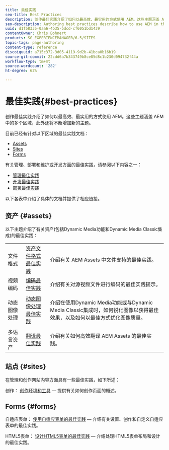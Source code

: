 ```yaml
---
title: 最佳实践
seo-title: Best Practices
description: 创作最佳实践介绍了如何以最高效、最实用的方式使用 AEM。这些主题涵盖 AEM 中的多个区域，此外还将不断增加新的主题。
seo-description: Authoring best practices describe how to use AEM in the most efficient and most effective way possible. This growing list of topics includes a variety of areas in AEM.
uuid: d1f58335-0aa6-4b35-bdcd-cf6051bd1439
contentOwner: Chris Bohnert
products: SG_EXPERIENCEMANAGER/6.5/SITES
topic-tags: page-authoring
content-type: reference
discoiquuid: a715c372-3d05-4119-9d2b-41bca0b16b19
source-git-commit: 22cdd6a7b343749b8ce85d8c1b230d094732f44a
workflow-type: tm+mt
source-wordcount: '282'
ht-degree: 62%

---
```



# 最佳实践{#best-practices}

创作最佳实践介绍了如何以最高效、最实用的方式使用 AEM。这些主题涵盖 AEM 中的多个区域，此外还将不断增加新的主题。

目前已经有针对以下区域的最佳实践文档：

* [Assets](#assets)
* [Sites](#sites)
* [Forms](#forms)

有关管理、部署和维护或开发方面的最佳实践，请参阅以下内容之一：

* [管理最佳实践](/help/sites-administering/administer-best-practices.md)
* [开发最佳实践](/help/sites-developing/best-practices.md)
* [部署最佳实践](/help/sites-deploying/best-practices.md)

以下各表中介绍了具体的文档并提供了相应链接。

## 资产 {#assets}

以下主题介绍了有关资产(包括Dynamic Media功能和Dynamic Media Classic集成)的最佳实践：

<table>
 <tbody>
  <tr>
   <td>文件格式</td>
   <td><a href="/help/assets/assets-file-format-best-practices.md">资产文件格式最佳实践</a></td>
   <td>介绍有关 AEM Assets 中文件支持的最佳实践。</td>
  </tr>
  <tr>
   <td>视频编码</td>
   <td><a href="/help/assets/video.md#best-practices-for-encoding-videos">编码最佳实践</a></td>
   <td>介绍有关对源视频文件进行编码的最佳实践提示。</td>
  </tr>
  <tr>
   <td>动态图像处理</td>
   <td><a href="/help/assets/best-practices-for-optimizing-the-quality-of-your-images.md">动态图像处理最佳实践</a></td>
   <td><p>介绍在使用Dynamic Media功能或与Dynamic Media Classic集成时，如何锐化图像以获得最佳效果，以及如何以最佳方式优化图像质量。 </p> </td>
  </tr>
  <tr>
   <td>多语言资产</td>
   <td><a href="/help/assets/best-practices-for-translating-assets-efficiently.md">翻译最佳实践</a></td>
   <td>介绍有关如何高效翻译 AEM Assets 的最佳实践。</td>
  </tr>
 </tbody>
</table>

## 站点 {#sites}

在管理和创作网站内容方面具有一些最佳实践，如下所述：

创作： [创作环境和工具](/help/sites-classic-ui-authoring/classic-page-author-env-tools.md)  — 提供有关如何创作页面的概述。

## Forms {#forms}

自适应表单： [使用自适应表单的最佳实践](/help/forms/using/adaptive-forms-best-practices.md)  — 介绍有关设置、创作和自定义自适应表单的最佳实践。

HTML5表单： [设计HTML5表单的最佳实践](/help/forms/using/best-practices-for-html5-forms.md)  — 介绍处理HTML5表单布局和设计的最佳实践。

